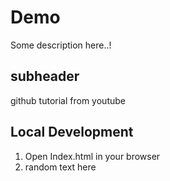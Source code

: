 # Demo

Some description here..!


## subheader

github tutorial from youtube

## Local Development
1. Open Index.html in your browser
2. random text here